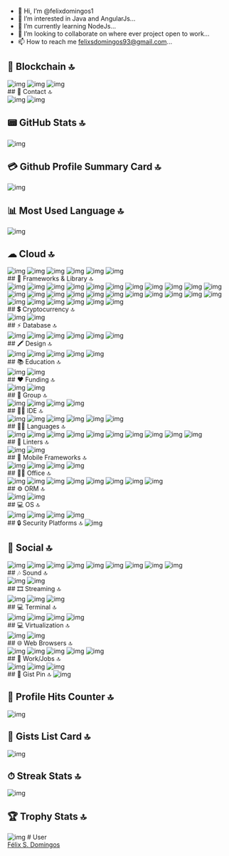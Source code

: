 - 👋 Hi, I’m @felixdomingos1
- 👀 I’m interested in Java and AngularJs...
- 🌱 I’m currently learning NodeJs...
- 💞️ I’m looking to collaborate on where ever project open to work...
- 📫 How to reach me felixsdomingos93@gmail.com...
## 🔗 Blockchain 🔝
<div>
<img src='https://img.shields.io/badge/Blockchain.com-121D33?logo=blockchaindotcom&logoColor=fff&style=for-the-badge' alt='img'>
<img src='https://img.shields.io/badge/OpenZeppelin-4E5EE4?logo=OpenZeppelin&logoColor=fff&style=for-the-badge' alt='img'>
<img src='https://tinyurl.com/mp2wu3xx' alt='img'>
</div>
## 📱 Contact 🔝
<div>
<img src='https://img.shields.io/badge/Gmail-D14836?style=for-the-badge&logo=gmail&logoColor=white' alt='img'> 
<img src='https://img.shields.io/badge/WhatsApp-25D366?style=for-the-badge&logo=whatsapp&logoColor=white' alt='img'>
</div>

## 📟 GitHub Stats 🔝
<img src='https://github-readme-stats-git-masterrstaa-rickstaa.vercel.app/api?username=felixdomingos1&theme=dark' alt='img'>

## 💳 Github Profile Summary Card 🔝
<img src='https://github-profile-summary-cards.vercel.app/api/cards/profile-details?username=felixdomingos1&theme=dark' alt='img'>

## 📊 Most Used Language 🔝
<img src='https://github-readme-stats.vercel.app/api/top-langs/?username=felixdomingos1&theme=dark' alt='img'>

## ☁ Cloud 🔝
<div>
<img src='https://img.shields.io/badge/Amazon_AWS-FF9900?style=for-the-badge&logo=amazonaws&logoColor=white' alt='img'>
<img src='https://img.shields.io/badge/Google_Cloud-4285F4?style=for-the-badge&logo=google-cloud&logoColor=white' alt='img'>
<img src='https://img.shields.io/badge/IBM%20Cloud-1261FE?style=for-the-badge&logo=IBM%20Cloud&logoColor=white' alt='img'>
<img src='https://img.shields.io/badge/iCloud-3693F3?style=for-the-badge&logo=iCloud&logoColor=white' alt='img'>
<img src='https://img.shields.io/badge/Oracle-F80000?style=for-the-badge&logo=oracle&logoColor=black' alt='img'>
<img src='https://img.shields.io/badge/Vercel-000000?style=for-the-badge&logo=vercel&logoColor=white' alt='img'>
</div>
## 🚀 Frameworks & Library 🔝 
<div>
      <img src='https://img.shields.io/badge/Babel-F9DC3E?style=for-the-badge&logo=babel&logoColor=white' alt='img'>
      <img src='https://img.shields.io/badge/.NET-512BD4?style=for-the-badge&logo=dotnet&logoColor=white' alt='img'>
      <img src='https://img.shields.io/badge/Angular-DD0031?style=for-the-badge&logo=angular&logoColor=white' alt='img'>
      <img src='https://img.shields.io/badge/axios-671ddf?&style=for-the-badge&logo=axios&logoColor=white' alt='img'>
      <img src='https://img.shields.io/badge/Bootstrap-563D7C?style=for-the-badge&logo=bootstrap&logoColor=white' alt='img'>
      <img src='https://img.shields.io/badge/Docker-2CA5E0?style=for-the-badge&logo=docker&logoColor=white' alt='img'>
      <img src='https://img.shields.io/badge/Express%20js-000000?style=for-the-badge&logo=express&logoColor=white' alt='img'>
      <img src='https://img.shields.io/badge/firebase-ffca28?style=for-the-badge&logo=firebase&logoColor=black' alt='img'>
      <img src='https://img.shields.io/badge/Font_Awesome-339AF0?style=for-the-badge&logo=fontawesome&logoColor=white' alt='img'>
      <img src='https://img.shields.io/badge/Insomnia-5849be?style=for-the-badge&logo=Insomnia&logoColor=white' alt='img'>
      <img src='https://img.shields.io/badge/jQuery-0769AD?style=for-the-badge&logo=jquery&logoColor=white' alt='img'>
      <img src='https://img.shields.io/badge/JWT-000000?style=for-the-badge&logo=JSON%20web%20tokens&logoColor=white' alt='img'>
      <img src='https://img.shields.io/badge/Material%20UI-007FFF?style=for-the-badge&logo=mui&logoColor=white' alt='img'>
      <img src='https://img.shields.io/badge/Microsoft-666666?style=for-the-badge&logo=microsoft&logoColor=white' alt='img'>
      <img src='https://img.shields.io/badge/nestjs-E0234E?style=for-the-badge&logo=nestjs&logoColor=white' alt='img'>
      <img src='https://img.shields.io/badge/next%20js-000000?style=for-the-badge&logo=nextdotjs&logoColor=white' alt='img'>
      <img src='https://img.shields.io/badge/Node%20js-339933?style=for-the-badge&logo=nodedotjs&logoColor=white' alt='img'>
      <img src='https://img.shields.io/badge/react%20table-FF4154?style=for-the-badge&logo=react%20table&logoColor=white' alt='img'>
      <img src='https://img.shields.io/badge/React-20232A?style=for-the-badge&logo=react&logoColor=61DAFB' alt='img'>
      <img src='https://img.shields.io/badge/Sass-CC6699?style=for-the-badge&logo=sass&logoColor=white' alt='img'>
      <img src='https://img.shields.io/badge/Socket.io-010101?&style=for-the-badge&logo=Socket.io&logoColor=white' alt='img'>
      <img src='https://img.shields.io/badge/Solid%20JS-2C4F7C?style=for-the-badge&logo=solid&logoColor=white' alt='img'>
      <img src='https://img.shields.io/badge/Swagger-85EA2D?style=for-the-badge&logo=Swagger&logoColor=white' alt='img'>
      <img src='https://img.shields.io/badge/Tailwind_CSS-38B2AC?style=for-the-badge&logo=tailwind-css&logoColor=white' alt='img'>
      <img src='https://img.shields.io/badge/ts--node-3178C6?style=for-the-badge&logo=ts-node&logoColor=white' alt='img'>
      <img src='https://img.shields.io/badge/Vite-B73BFE?style=for-the-badge&logo=vite&logoColor=FFD62E' alt='img'>
      <img src='https://img.shields.io/badge/Vue%20js-35495E?style=for-the-badge&logo=vuedotjs&logoColor=4FC08D' alt='img'>
      <img src='https://img.shields.io/badge/Yarn-2C8EBB?style=for-the-badge&logo=yarn&logoColor=white' alt='img'>
</div>
## 💲 Cryptocurrency 🔝
<div>
<img src='https://img.shields.io/badge/Bitcoin-000000?style=for-the-badge&logo=bitcoin&logoColor=white' alt='img'>
<img src='https://img.shields.io/badge/Binance-FCD535?style=for-the-badge&logo=binance&logoColor=white' alt='img'>
</div>
## ⚡ Database 🔝
<div>
<img src='https://img.shields.io/badge/Amazon%20DynamoDB-4053D6?style=for-the-badge&logo=Amazon%20DynamoDB&logoColor=white' alt='img'>
<img src='https://img.shields.io/badge/MariaDB-003545?style=for-the-badge&logo=mariadb&logoColor=white' alt='img'>
<img src='https://img.shields.io/badge/MongoDB-4EA94B?style=for-the-badge&logo=mongodb&logoColor=white' alt='img'>
<img src='https://img.shields.io/badge/MySQL-005C84?style=for-the-badge&logo=mysql&logoColor=white' alt='img'>
<img src='https://img.shields.io/badge/Oracle-F80000?style=for-the-badge&logo=Oracle&logoColor=white' alt='img'>
<img src='https://img.shields.io/badge/PostgreSQL-316192?style=for-the-badge&logo=postgresql&logoColor=white' alt='img'>
</div>
## 🖍 Design 🔝
<div>
<img src='https://img.shields.io/badge/Adobe%20Photoshop-31A8FF?style=for-the-badge&logo=Adobe%20Photoshop&logoColor=black' alt='img'>
<img src='https://img.shields.io/badge/Adobe%20XD-470137?style=for-the-badge&logo=Adobe%20XD&logoColor=#FF61F6' alt='img'>
<img src='https://img.shields.io/badge/Canva-%2300C4CC.svg?&style=for-the-badge&logo=Canva&logoColor=white' alt='img'>
<img src='https://img.shields.io/badge/Dribbble-EA4C89?style=for-the-badge&logo=dribbble&logoColor=white' alt='img'>
<img src='https://img.shields.io/badge/Figma-F24E1E?style=for-the-badge&logo=figma&logoColor=white' alt='img'>
</div>
## 📚 Education 🔝
<div>
<img src='https://img.shields.io/badge/Duolingo-58CC02?style=for-the-badge&logo=Duolingo&logoColor=white' alt='img'>
<img src='https://img.shields.io/badge/Udemy-EC5252?style=for-the-badge&logo=Udemy&logoColor=white' alt='img'>
</div>
## ❤ Funding 🔝
<div>
<img src='https://img.shields.io/badge/PayPal-00457C?style=for-the-badge&logo=paypal&logoColor=white' alt='img'>
<img src='https://img.shields.io/badge/sponsor-30363D?style=for-the-badge&logo=GitHub-Sponsors&logoColor=#white' alt='img'>
</div>
## 🤜 Group 🔝
<div>
<img src='https://img.shields.io/badge/Discord-5865F2?style=for-the-badge&logo=discord&logoColor=white' alt='img'>
<img src='https://img.shields.io/badge/Slack-4A154B?style=for-the-badge&logo=slack&logoColor=white' alt='img'>
<img src='https://img.shields.io/badge/Skype-00AFF0?style=for-the-badge&logo=skype&logoColor=white' alt='img'>
<img src='https://img.shields.io/badge/Zoom-2D8CFF?style=for-the-badge&logo=zoom&logoColor=white' alt='img'>
</div>
## 👩‍💻 IDE 🔝
<div>
<img src='https://img.shields.io/badge/Android_Studio-3DDC84?style=for-the-badge&logo=android-studio&logoColor=white' alt='img'>
<img src='https://img.shields.io/badge/PyCharm-000000.svg?&style=for-the-badge&logo=PyCharm&logoColor=white' alt='img'>
<img src='https://img.shields.io/badge/Notepad++-90E59A.svg?style=for-the-badge&logo=notepad%2B%2B&logoColor=black' alt='img'>
<img src='https://img.shields.io/badge/VSCode-0078D4?style=for-the-badge&logo=visual%20studio%20code&logoColor=white' alt='img'>
<img src='https://img.shields.io/badge/Visual_Studio-5C2D91?style=for-the-badge&logo=visual%20studio&logoColor=white' alt='img'>
<img src='https://img.shields.io/badge/Visual_Studio_Code-0078D4?style=for-the-badge&logo=visual%20studio%20code&logoColor=white' alt='img'>
</div>
## 👩‍💻 Languages 🔝
<div>
<img src='https://img.shields.io/badge/C-00599C?style=for-the-badge&logo=c&logoColor=white' alt='img'>
<img src='https://img.shields.io/badge/C%23-239120?style=for-the-badge&logo=c-sharp&logoColor=white' alt='img'>
<img src='https://img.shields.io/badge/C%2B%2B-00599C?style=for-the-badge&logo=c%2B%2B&logoColor=white' alt='img'>
<img src='https://img.shields.io/badge/CSS3-1572B6?style=for-the-badge&logo=css3&logoColor=white' alt='img'>
<img src='https://img.shields.io/badge/HTML5-E34F26?style=for-the-badge&logo=html5&logoColor=white' alt='img'>
<img src='https://img.shields.io/badge/JavaScript-323330?style=for-the-badge&logo=javascript&logoColor=F7DF1E' alt='img'>
<img src='https://img.shields.io/badge/json-5E5C5C?style=for-the-badge&logo=json&logoColor=white' alt='img'>
<img src='https://img.shields.io/badge/PHP-777BB4?style=for-the-badge&logo=php&logoColor=white' alt='img'>
<img src='https://img.shields.io/badge/Python-FFD43B?style=for-the-badge&logo=python&logoColor=blue' alt='img'>
<img src='https://img.shields.io/badge/TypeScript-007ACC?style=for-the-badge&logo=typescript&logoColor=white' alt='img'>
</div>
## 🧐 Linters 🔝
<div>
<img src='https://img.shields.io/badge/eslint-3A33D1?style=for-the-badge&logo=eslint&logoColor=white' alt='img'>
<img src='https://img.shields.io/badge/prettier-1A2C34?style=for-the-badge&logo=prettier&logoColor=F7BA3E' alt='img'>
</div>
## 📱 Mobile Frameworks 🔝
<div>
<img src='https://img.shields.io/badge/Flutter-02569B?style=for-the-badge&logo=flutter&logoColor=white' alt='img'>
<img src='https://img.shields.io/badge/Ionic-3880FF?style=for-the-badge&logo=ionic&logoColor=white' alt='img'>
<img src='https://img.shields.io/badge/NativeScript-3655FF?style=for-the-badge&logo=NativeScript&logoColor=black' alt='img'>
<img src='https://img.shields.io/badge/React_Native-20232A?style=for-the-badge&logo=react&logoColor=61DAFB' alt='img'>
</div>
## 👨‍💻 Office 🔝
<div>
<img src='https://img.shields.io/badge/Google%20Sheets-34A853?style=for-the-badge&logo=google-sheets&logoColor=white' alt='img'>
<img src='https://img.shields.io/badge/LibreOffice-18A303?style=for-the-badge&logo=LibreOffice&logoColor=white' alt='img'>
<img src='https://img.shields.io/badge/Microsoft_Access-A4373A?style=for-the-badge&logo=microsoft-access&logoColor=white' alt='img'>
<img src='https://img.shields.io/badge/Microsoft_Excel-217346?style=for-the-badge&logo=microsoft-excel&logoColor=white' alt='img'>
<img src='https://img.shields.io/badge/Microsoft_Office-D83B01?style=for-the-badge&logo=microsoft-office&logoColor=white' alt='img'>
<img src='https://img.shields.io/badge/Microsoft_PowerPoint-B7472A?style=for-the-badge&logo=microsoft-powerpoint&logoColor=white' alt='img'>
<img src='https://img.shields.io/badge/Microsoft_Word-2B579A?style=for-the-badge&logo=microsoft-word&logoColor=white' alt='img'>
<img src='https://img.shields.io/badge/Notion-000000?style=for-the-badge&logo=notion&logoColor=white' alt='img'>
</div>
## ⚙️ ORM 🔝
<div>
<img src='https://img.shields.io/badge/Prisma-3982CE?style=for-the-badge&logo=Prisma&logoColor=white' alt='img'>
<img src='https://img.shields.io/badge/Sequelize-52B0E7?style=for-the-badge&logo=Sequelize&logoColor=white' alt='img'>
</div>
## 💻 OS 🔝
<div>
<img src='https://img.shields.io/badge/Android-3DDC84?style=for-the-badge&logo=android&logoColor=white' alt='img'>
<img src='https://img.shields.io/badge/Linux-FCC624?style=for-the-badge&logo=linux&logoColor=black' alt='img'>
<img src='https://img.shields.io/badge/Ubuntu-E95420?style=for-the-badge&logo=ubuntu&logoColor=white' alt='img'>
<img src='https://img.shields.io/badge/Windows-0078D6?style=for-the-badge&logo=windows&logoColor=white' alt='img'>
</div>
## 🔒 Security Platforms 🔝

<img src='https://img.shields.io/badge/Spring_Security-6DB33F?style=for-the-badge&logo=Spring-Security&logoColor=white' alt='img'>

## 👨 Social 🔝
<div>
<img src='https://img.shields.io/badge/Codepen-000000?style=for-the-badge&logo=codepen&logoColor=white' alt='img'>
<img src='https://img.shields.io/badge/Dribbble-EA4C89?style=for-the-badge&logo=dribbble&logoColor=white' alt='img'>
<img src='https://img.shields.io/badge/Facebook-1877F2?style=for-the-badge&logo=facebook&logoColor=white' alt='img'>
<img src='https://img.shields.io/badge/GitLab-330F63?style=for-the-badge&logo=gitlab&logoColor=white' alt='img'>
<img src='https://img.shields.io/badge/Instagram-E4405F?style=for-the-badge&logo=instagram&logoColor=white' alt='img'>
<img src='https://img.shields.io/badge/LinkedIn-0077B5?style=for-the-badge&logo=linkedin&logoColor=white' alt='img'>
<img src='https://img.shields.io/badge/Reddit-FF4500?style=for-the-badge&logo=reddit&logoColor=white' alt='img'>
<img src='https://img.shields.io/badge/TikTok-000000?style=for-the-badge&logo=tiktok&logoColor=white' alt='img'>
<img src='https://img.shields.io/badge/X-000000?style=for-the-badge&logo=x&logoColor=white' alt='img'>
</div>
## 🎶 Sound 🔝
<div>
<img src='https://img.shields.io/badge/Spotify-1ED760?&style=for-the-badge&logo=spotify&logoColor=white' alt='img'>
<img src='https://img.shields.io/badge/YouTube_Music-FF0000?style=for-the-badge&logo=youtube-music&logoColor=white' alt='img'>
</div>
## 🎞 Streaming 🔝
<div>
<img src='https://img.shields.io/badge/Amazon%20Prime-00A8E1?style=for-the-badge&logo=netflix&logoColor=white' alt='img'>
<img src='https://img.shields.io/badge/Netflix-E50914?style=for-the-badge&logo=netflix&logoColor=white' alt='img'>
<img src='https://img.shields.io/badge/YouTube-FF0000?style=for-the-badge&logo=youtube&logoColor=white' alt='img'>
</div>
## 💻 Terminal 🔝
<div>
<img src='https://img.shields.io/badge/GIT-E44C30?style=for-the-badge&logo=git&logoColor=white' alt='img'>
<img src='https://img.shields.io/badge/windows%20terminal-4D4D4D?style=for-the-badge&logo=windows%20terminal&logoColor=white' alt='img'>
<img src='https://img.shields.io/badge/GNU%20Bash-4EAA25?style=for-the-badge&logo=GNU%20Bash&logoColor=white' alt='img'>
<img src='https://img.shields.io/badge/powershell-5391FE?style=for-the-badge&logo=powershell&logoColor=white' alt='img'>
</div>
## 💻 Virtualization 🔝
<div>
<img src='https://img.shields.io/badge/VirtualBox-21416b?style=for-the-badge&logo=VirtualBox&logoColor=white' alt='img'>
<img src='https://img.shields.io/badge/VMware-231f20?style=for-the-badge&logo=VMware&logoColor=white' alt='img'>
</div>
## 🌐 Web Browsers 🔝
<div>
<img src='https://img.shields.io/badge/Google_chrome-4285F4?style=for-the-badge&logo=Google-chrome&logoColor=white' alt='img'>
<img src='https://img.shields.io/badge/Microsoft_Edge-0078D7?style=for-the-badge&logo=Microsoft-edge&logoColor=white' alt='img'>
<img src='https://img.shields.io/badge/Opera-FF1B2D?style=for-the-badge&logo=Opera&logoColor=white' alt='img'>
<img src='https://img.shields.io/badge/Safari-FF1B2D?style=for-the-badge&logo=Safari&logoColor=white' alt='img'>
<img src='https://img.shields.io/badge/Tor_Browser-7D4698?style=for-the-badge&logo=Tor-Browser&logoColor=white' alt='img'>
</div>
## 🥅 Work/Jobs 🔝
<div>
<img src='https://img.shields.io/badge/Freelancer-29B2FE?style=for-the-badge&logo=Freelancer&logoColor=white' alt='img'>
<img src='https://img.shields.io/badge/Indeed-003A9B?style=for-the-badge&logo=Indeed&logoColor=white' alt='img'>
<img src='https://img.shields.io/badge/Toptal-3863A0?style=for-the-badge&logo=Toptal&logoColor=white' alt='img'>
</div>
## 📑 Gist Pin 🔝
<img src='https://github-readme-activity-graph.cyclic.app/graph?username=felixdomingos1&theme=dark' alt='img'>

## 🎯 Profile Hits Counter 🔝
<img src='https://hits.seeyoufarm.com/api/count/incr/badge.svg?url=https%3A%2F%2Fgithub.com%2Ffelixdomingos11212%2Fhit-counter' alt='img'>

## 📄 Gists List Card 🔝
<img src='https://gists-readme.yizack.com/api?user=felixdomingos1' alt='img'>

## ⏱ Streak Stats 🔝
<img src='https://github-readme-streak-stats.herokuapp.com/?user=felixdomingos1&theme=dark' alt='img'>

## 🏆 Trophy Stats 🔝
<img src='https://github-profile-trophy.vercel.app/?username=felixdomingos1&theme=dark' alt='img'>
# User
<div class="badge-base LI-profile-badge" data-locale="pt_BR" data-size="medium" data-theme="dark" data-type="VERTICAL" data-vanity="félix-s-domingos-941285229" data-version="v1"><a class="badge-base__link LI-simple-link" href="https://ao.linkedin.com/in/f%C3%A9lix-s-domingos-941285229?trk=profile-badge">Félix S. Domingos</a></div>
              
